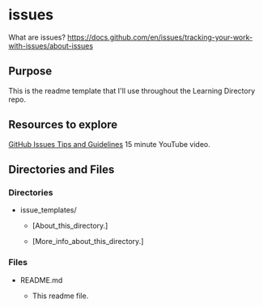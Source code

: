 # issues

What are issues?
https://docs.github.com/en/issues/tracking-your-work-with-issues/about-issues

## Purpose

This is the readme template that I'll use throughout the Learning Directory repo.

## Resources to explore

[GitHub Issues Tips and Guidelines](https://www.youtube.com/watch?v=kezinXSoV5A) 15 minute YouTube video.

## Directories and Files

### Directories

- issue_templates/

  - [About_this_directory.]

  - [More_info_about_this_directory.]

### Files

- README.md

  - This readme file.
